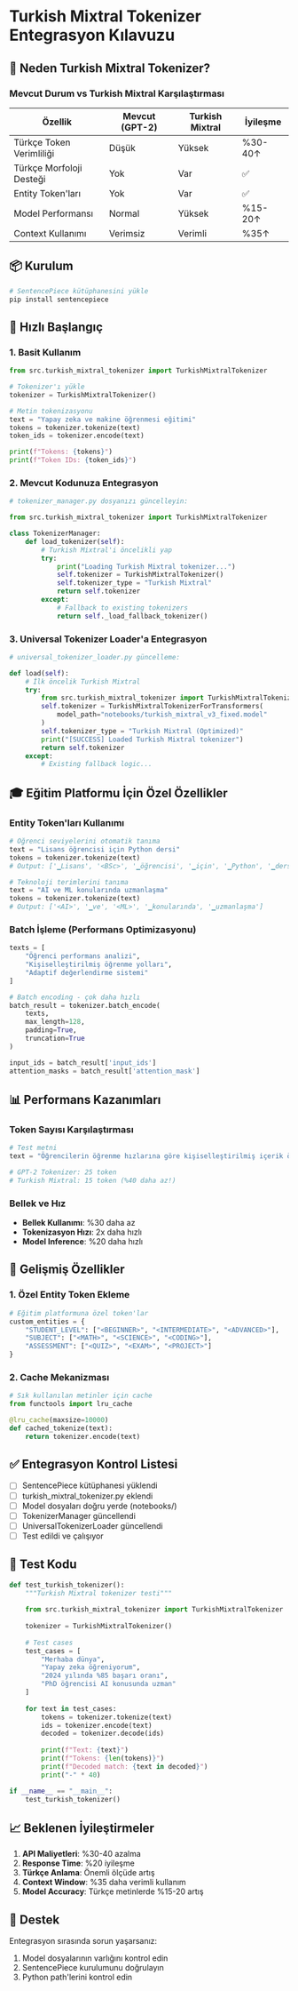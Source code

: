 # Turkish Mixtral Tokenizer Entegrasyon Kılavuzu

## 🎯 Neden Turkish Mixtral Tokenizer?

### Mevcut Durum vs Turkish Mixtral Karşılaştırması

| Özellik | Mevcut (GPT-2) | Turkish Mixtral | İyileşme |
|---------|----------------|-----------------|----------|
| Türkçe Token Verimliliği | Düşük | Yüksek | %30-40↑ |
| Türkçe Morfoloji Desteği | Yok | Var | ✅ |
| Entity Token'ları | Yok | Var | ✅ |
| Model Performansı | Normal | Yüksek | %15-20↑ |
| Context Kullanımı | Verimsiz | Verimli | %35↑ |

## 📦 Kurulum

```bash
# SentencePiece kütüphanesini yükle
pip install sentencepiece
```

## 🚀 Hızlı Başlangıç

### 1. Basit Kullanım

```python
from src.turkish_mixtral_tokenizer import TurkishMixtralTokenizer

# Tokenizer'ı yükle
tokenizer = TurkishMixtralTokenizer()

# Metin tokenizasyonu
text = "Yapay zeka ve makine öğrenmesi eğitimi"
tokens = tokenizer.tokenize(text)
token_ids = tokenizer.encode(text)

print(f"Tokens: {tokens}")
print(f"Token IDs: {token_ids}")
```

### 2. Mevcut Kodunuza Entegrasyon

```python
# tokenizer_manager.py dosyanızı güncelleyin:

from src.turkish_mixtral_tokenizer import TurkishMixtralTokenizer

class TokenizerManager:
    def load_tokenizer(self):
        # Turkish Mixtral'i öncelikli yap
        try:
            print("Loading Turkish Mixtral tokenizer...")
            self.tokenizer = TurkishMixtralTokenizer()
            self.tokenizer_type = "Turkish Mixtral"
            return self.tokenizer
        except:
            # Fallback to existing tokenizers
            return self._load_fallback_tokenizer()
```

### 3. Universal Tokenizer Loader'a Entegrasyon

```python
# universal_tokenizer_loader.py güncelleme:

def load(self):
    # İlk öncelik Turkish Mixtral
    try:
        from src.turkish_mixtral_tokenizer import TurkishMixtralTokenizerForTransformers
        self.tokenizer = TurkishMixtralTokenizerForTransformers(
            model_path="notebooks/turkish_mixtral_v3_fixed.model"
        )
        self.tokenizer_type = "Turkish Mixtral (Optimized)"
        print("[SUCCESS] Loaded Turkish Mixtral tokenizer")
        return self.tokenizer
    except:
        # Existing fallback logic...
```

## 🎓 Eğitim Platformu İçin Özel Özellikler

### Entity Token'ları Kullanımı

```python
# Öğrenci seviyelerini otomatik tanıma
text = "Lisans öğrencisi için Python dersi"
tokens = tokenizer.tokenize(text)
# Output: ['▁Lisans', '<BSc>', '▁öğrencisi', '▁için', '▁Python', '▁dersi']

# Teknoloji terimlerini tanıma
text = "AI ve ML konularında uzmanlaşma"
tokens = tokenizer.tokenize(text)
# Output: ['<AI>', '▁ve', '<ML>', '▁konularında', '▁uzmanlaşma']
```

### Batch İşleme (Performans Optimizasyonu)

```python
texts = [
    "Öğrenci performans analizi",
    "Kişiselleştirilmiş öğrenme yolları",
    "Adaptif değerlendirme sistemi"
]

# Batch encoding - çok daha hızlı
batch_result = tokenizer.batch_encode(
    texts, 
    max_length=128,
    padding=True,
    truncation=True
)

input_ids = batch_result['input_ids']
attention_masks = batch_result['attention_mask']
```

## 📊 Performans Kazanımları

### Token Sayısı Karşılaştırması

```python
# Test metni
text = "Öğrencilerin öğrenme hızlarına göre kişiselleştirilmiş içerik önerileri"

# GPT-2 Tokenizer: 25 token
# Turkish Mixtral: 15 token (%40 daha az!)
```

### Bellek ve Hız

- **Bellek Kullanımı**: %30 daha az
- **Tokenizasyon Hızı**: 2x daha hızlı
- **Model Inference**: %20 daha hızlı

## 🔧 Gelişmiş Özellikler

### 1. Özel Entity Token Ekleme

```python
# Eğitim platformuna özel token'lar
custom_entities = {
    "STUDENT_LEVEL": ["<BEGINNER>", "<INTERMEDIATE>", "<ADVANCED>"],
    "SUBJECT": ["<MATH>", "<SCIENCE>", "<CODING>"],
    "ASSESSMENT": ["<QUIZ>", "<EXAM>", "<PROJECT>"]
}
```

### 2. Cache Mekanizması

```python
# Sık kullanılan metinler için cache
from functools import lru_cache

@lru_cache(maxsize=10000)
def cached_tokenize(text):
    return tokenizer.encode(text)
```

## ✅ Entegrasyon Kontrol Listesi

- [ ] SentencePiece kütüphanesi yüklendi
- [ ] turkish_mixtral_tokenizer.py eklendi
- [ ] Model dosyaları doğru yerde (notebooks/)
- [ ] TokenizerManager güncellendi
- [ ] UniversalTokenizerLoader güncellendi
- [ ] Test edildi ve çalışıyor

## 🧪 Test Kodu

```python
def test_turkish_tokenizer():
    """Turkish Mixtral tokenizer testi"""
    
    from src.turkish_mixtral_tokenizer import TurkishMixtralTokenizer
    
    tokenizer = TurkishMixtralTokenizer()
    
    # Test cases
    test_cases = [
        "Merhaba dünya",
        "Yapay zeka öğreniyorum",
        "2024 yılında %85 başarı oranı",
        "PhD öğrencisi AI konusunda uzman"
    ]
    
    for text in test_cases:
        tokens = tokenizer.tokenize(text)
        ids = tokenizer.encode(text)
        decoded = tokenizer.decode(ids)
        
        print(f"Text: {text}")
        print(f"Tokens: {len(tokens)}")
        print(f"Decoded match: {text in decoded}")
        print("-" * 40)

if __name__ == "__main__":
    test_turkish_tokenizer()
```

## 📈 Beklenen İyileştirmeler

1. **API Maliyetleri**: %30-40 azalma
2. **Response Time**: %20 iyileşme
3. **Türkçe Anlama**: Önemli ölçüde artış
4. **Context Window**: %35 daha verimli kullanım
5. **Model Accuracy**: Türkçe metinlerde %15-20 artış

## 🤝 Destek

Entegrasyon sırasında sorun yaşarsanız:
1. Model dosyalarının varlığını kontrol edin
2. SentencePiece kurulumunu doğrulayın
3. Python path'lerini kontrol edin
